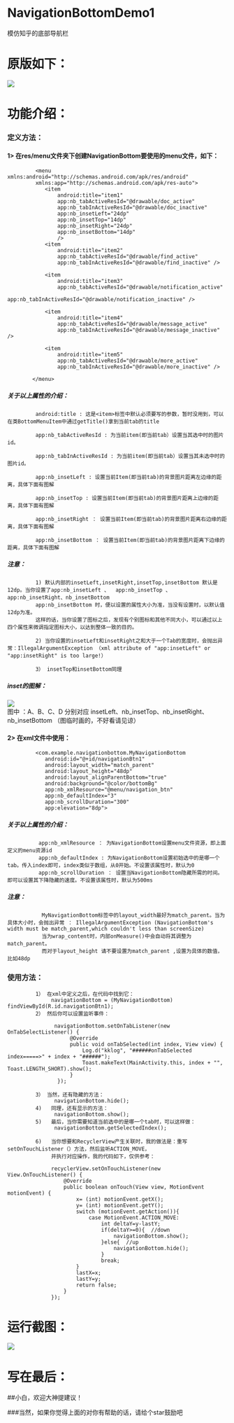# NavigationBottomDemo1
模仿知乎的底部导航栏

# 原版如下：
  ![](https://github.com/youngkaaa/NavigationBottomDemo1/raw/master/app/screens/zhihu.png)  
# 功能介绍：
###       定义方法：
####          1> 在res/menu文件夹下创建NavigationBottom要使用的menu文件，如下：
             
             <menu xmlns:android="http://schemas.android.com/apk/res/android"
             xmlns:app="http://schemas.android.com/apk/res-auto">
                <item
                    android:title="item1"
                    app:nb_tabActiveResId="@drawable/doc_active"
                    app:nb_tabInActiveResId="@drawable/doc_inactive"
                    app:nb_insetLeft="24dp"
                    app:nb_insetTop="14dp"
                    app:nb_insetRight="24dp"
                    app:nb_insetBottom="14dp"
                    />
                <item
                    android:title="item2"
                    app:nb_tabActiveResId="@drawable/find_active"
                    app:nb_tabInActiveResId="@drawable/find_inactive" />
            
                <item
                    android:title="item3"
                    app:nb_tabActiveResId="@drawable/notification_active"
                    app:nb_tabInActiveResId="@drawable/notification_inactive" />
            
                <item
                    android:title="item4"
                    app:nb_tabActiveResId="@drawable/message_active"
                    app:nb_tabInActiveResId="@drawable/message_inactive" />
            
                <item
                    android:title="item5"
                    app:nb_tabActiveResId="@drawable/more_active"
                    app:nb_tabInActiveResId="@drawable/more_inactive" />
            
            </menu>
            
#####            关于以上属性的介绍：
       
             android:title : 这是<item>标签中默认必须要写的参数，暂时没用到，可以在类BottomMenuItem中通过getTitle()拿到当前tab的title
             
             app:nb_tabActiveResId : 为当前item(即当前tab）设置当其选中时的图片id。
             
             app:nb_tabInActiveResId : 为当前item(即当前tab）设置当其未选中时的图片id。
             
             app:nb_insetLeft : 设置当前Item(即当前tab)的背景图片距离左边缘的距离，具体下面有图解
             
             app:nb_insetTop : 设置当前Item(即当前tab)的背景图片距离上边缘的距离，具体下面有图解
             
             app:nb_insetRight ： 设置当前Item(即当前tab)的背景图片距离右边缘的距离，具体下面有图解
             
             app:nb_insetBottom ： 设置当前Item(即当前tab)的背景图片距离下边缘的距离，具体下面有图解
             
#####            注意：
             1) 默认内部的insetLeft,insetRight,insetTop,insetBottom 默认是12dp。当你设置了app:nb_insetLeft 、  app:nb_insetTop 、app:nb_insetRight、nb_insetBottom
             app:nb_insetBottom 时，便以设置的属性大小为准，当没有设置时，以默认值12dp为准。
             这样的话，当你设置了图标之后，发现有个别图标和其他不同大小，可以通过以上四个属性来微调指定图标大小，以达到整体一致的目的。
             
             2) 当你设置的insetLeft和insetRight之和大于一个Tab的宽度时，会抛出异常：IllegalArgumentException （xml attribute of "app:insetLeft" or "app:insetRight" is too large!）
             
             3） insetTop和insetBottom同理
             
#####           inset的图解： 
 ![](https://github.com/youngkaaa/NavigationBottomDemo1/raw/master/app/screens/inset_drawable_help.png)  
   图中 ：A、B、C、D 分别对应 insetLeft、nb_insetTop、nb_insetRight、nb_insetBottom
   （图临时画的，不好看请见谅）
    
####          2> 在xml文件中使用<MyNavigationBottom></MyNavigationBottom>：
             
             <com.example.navigationbottom.MyNavigationBottom
                android:id="@+id/navigationBtn1"
                android:layout_width="match_parent"
                android:layout_height="48dp"
                android:layout_alignParentBottom="true"
                android:background="@color/bottomBg"
                app:nb_xmlResource="@menu/navigation_btn"
                app:nb_defaultIndex="3"
                app:nb_scrollDuration="300"
                app:elevation="8dp">
              
#####            关于以上属性的介绍：
              app:nb_xmlResource ： 为NavigationBottom设置menu文件资源，即上面定义的menu资源id
              app:nb_defaultIndex : 为NavigationBottom设置初始选中的是哪一个tab。传入index即可，index类似于数组，从0开始。不设置该属性时，默认为0
              app:nb_scrollDuration ： 设置当NavigationBottom隐藏所需的时间。即可以设置其下降隐藏的速度。不设置该属性时，默认为500ms
#####            注意：
               MyNavigationBottom标签中的layout_width最好为match_parent。当为具体大小时，会抛出异常 ： IllegalArgumentException (NavigationBottom's width must be match_parent,which couldn't less than screenSize)
               当为wrap_content时，内部onMeasure()中会自动将其调整为match_parent。
               而对于layout_height 请不要设置为match_parent ,设置为具体的数值，比如48dp
               
###       使用方法：
             1） 在xml中定义之后，在代码中找到它：
                  navigationBottom = (MyNavigationBottom) findViewById(R.id.navigationBtn1);
             2） 然后你可以设置监听事件：
             
                   navigationBottom.setOnTabListener(new OnTabSelectListener() {
                        @Override
                        public void onTabSelected(int index, View view) {
                            Log.d("kklog", "######onTabSelected index=====>" + index + "######");
                            Toast.makeText(MainActivity.this, index + "", Toast.LENGTH_SHORT).show();
                        }
                    });
                    
             3） 当然，还有隐藏的方法：
                   navigationBottom.hide();
             4)   同理，还有显示的方法：
                   navigationBottom.show(); 
             5)   最后，当你需要知道当前选中的是哪一个tab时，可以这样做：
                   navigationBottom.getSelectedIndex();
              
             6)   当你想要和RecyclerView产生关联时，我的做法是：重写setOnTouchListener（）方法，然后监听ACTION_MOVE，
                  并执行对应操作，我的代码如下，仅供参考：
                  
                  recyclerView.setOnTouchListener(new View.OnTouchListener() {
                      @Override
                      public boolean onTouch(View view, MotionEvent motionEvent) {
                          x= (int) motionEvent.getX();
                          y= (int) motionEvent.getY();
                          switch (motionEvent.getAction()){
                              case MotionEvent.ACTION_MOVE:
                                  int deltaY=y-lastY;
                                  if(deltaY>=0){  //down
                                      navigationBottom.show();
                                  }else{  //up
                                      navigationBottom.hide();
                                  }
                                  break;
                          }
                          lastX=x;
                          lastY=y;
                          return false;
                      } 
                  });
        
# 运行截图：
     
![](https://github.com/youngkaaa/NavigationBottomDemo1/raw/master/app/screens/record.gif)   


# 写在最后：
##小白，欢迎大神提建议！

###当然，如果你觉得上面的对你有帮助的话，请给个star鼓励吧
              
              
